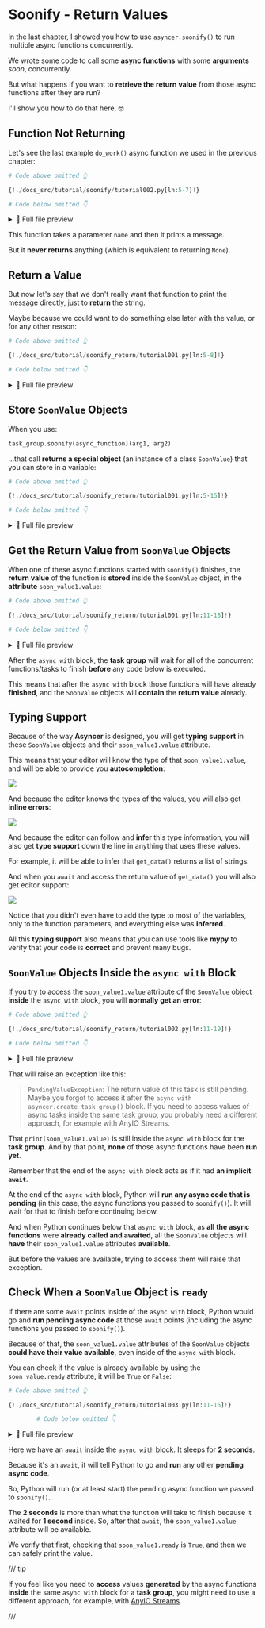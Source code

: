 # Soonify - Return Values

In the last chapter, I showed you how to use `asyncer.soonify()` to run multiple async functions concurrently.

We wrote some code to call some **async functions** with some **arguments** *soon*, concurrently.

But what happens if you want to **retrieve the return value** from those async functions after they are run?

I'll show you how to do that here. 🤓

## Function Not Returning

Let's see the last example `do_work()` async function we used in the previous chapter:

```Python hl_lines="3-5"
# Code above omitted 👆

{!./docs_src/tutorial/soonify/tutorial002.py[ln:5-7]!}

# Code below omitted 👇
```

<details>
<summary>👀 Full file preview</summary>

```Python
{!./docs_src/tutorial/soonify/tutorial002.py!}
```

</details>

This function takes a parameter `name` and then it prints a message.

But it **never returns** anything (which is equivalent to returning `None`).

## Return a Value

But now let's say that we don't really want that function to print the message directly, just to **return** the string.

Maybe because we could want to do something else later with the value, or for any other reason:

```Python hl_lines="5-6"
# Code above omitted 👆

{!./docs_src/tutorial/soonify_return/tutorial001.py[ln:5-8]!}

# Code below omitted 👇
```

<details>
<summary>👀 Full file preview</summary>

```Python
{!./docs_src/tutorial/soonify_return/tutorial001.py!}
```

</details>

## Store `SoonValue` Objects

When you use:

```python
task_group.soonify(async_function)(arg1, arg2)
```

...that call **returns a special object** (an instance of a class `SoonValue`) that you can store in a variable:

```Python hl_lines="11-13"
# Code above omitted 👆

{!./docs_src/tutorial/soonify_return/tutorial001.py[ln:5-15]!}

# Code below omitted 👇
```

<details>
<summary>👀 Full file preview</summary>

```Python
{!./docs_src/tutorial/soonify_return/tutorial001.py!}
```

</details>

## Get the Return Value from `SoonValue` Objects

When one of these async functions started with `soonify()` finishes, the **return value** of the function is **stored** inside the `SoonValue` object, in the **attribute** `soon_value1.value`:

```Python hl_lines="9"
# Code above omitted 👆

{!./docs_src/tutorial/soonify_return/tutorial001.py[ln:11-18]!}

# Code below omitted 👇
```

<details>
<summary>👀 Full file preview</summary>

```Python
{!./docs_src/tutorial/soonify_return/tutorial001.py!}
```

</details>

After the `async with` block, the **task group** will wait for all of the concurrent functions/tasks to finish **before** any code below is executed.

This means that after the `async with` block those functions will have already **finished**, and the `SoonValue` objects will **contain** the **return value** already.

## Typing Support

Because of the way **Asyncer** is designed, you will get **typing support** in these `SoonValue` objects and their `soon_value1.value` attribute.

This means that your editor will know the type of that `soon_value1.value`, and will be able to provide you **autocompletion**:

<img class="shadow" src="/img/tutorial/soonify-return/image01.png">

And because the editor knows the types of the values, you will also get **inline errors**:

<img class="shadow" src="/img/tutorial/soonify-return/image02.png">

And because the editor can follow and **infer** this type information, you will also get **type support** down the line in anything that uses these values.

For example, it will be able to infer that `get_data()` returns a list of strings.

And when you `await` and access the return value of `get_data()` you will also get editor support:

<img class="shadow" src="/img/tutorial/soonify-return/image03.png">

Notice that you didn't even have to add the type to most of the variables, only to the function parameters, and everything else was **inferred**.

All this **typing support** also means that you can use tools like **mypy** to verify that your code is **correct** and prevent many bugs.

## `SoonValue` Objects Inside the `async with` Block

If you try to access the `soon_value1.value` attribute of the `SoonValue` object **inside** the `async with` block, you will **normally get an error**:

```Python hl_lines="8"
# Code above omitted 👆

{!./docs_src/tutorial/soonify_return/tutorial002.py[ln:11-19]!}

# Code below omitted 👇
```

<details>
<summary>👀 Full file preview</summary>

```Python
{!./docs_src/tutorial/soonify_return/tutorial002.py!}
```

</details>

That will raise an exception like this:

> `PendingValueException`: The return value of this task is still pending.
Maybe you forgot to access it after the `async with asyncer.create_task_group()` block. If you need to access values of async tasks inside the same task group, you probably need a different approach, for example with AnyIO Streams.

That `print(soon_value1.value)` is still inside the `async with` block for the **task group**. And by that point, **none** of those async functions have been **run yet**.

Remember that the end of the `async with` block acts as if it had **an implicit `await`**.

At the end of the `async with` block, Python will **run any async code that is pending** (in this case, the async functions you passed to `soonify()`). It will wait for that to finish before continuing below.

And when Python continues below that `async with` block, as **all the async functions** were **already called and awaited**, all the `SoonValue` objects will **have** their `soon_value1.value` attributes **available**.

But before the values are available, trying to access them will raise that exception.

## Check When a `SoonValue` Object is `ready`

If there are some `await` points inside of the `async with` block, Python would go and **run pending async code** at those `await` points (including the async functions you passed to `soonify()`).

Because of that, the `soon_value1.value` attributes of the `SoonValue` objects **could have their value available**, even inside of the `async with` block.

You can check if the value is already available by using the `soon_value.ready` attribute, it will be `True` or `False`:

```Python hl_lines="6-8" linenums="1"
# Code above omitted 👆

{!./docs_src/tutorial/soonify_return/tutorial003.py[ln:11-16]!}

        # Code below omitted 👇
```

<details>
<summary>👀 Full file preview</summary>

```Python
{!./docs_src/tutorial/soonify_return/tutorial003.py!}
```

</details>

Here we have an `await` inside the `async with` block. It sleeps for **2 seconds**.

Because it's an `await`, it will tell Python to go and **run** any other **pending async code**.

So, Python will run (or at least start) the pending async function we passed to `soonify()`.

The **2 seconds** is more than what the function will take to finish because it waited for **1 second** inside. So, after that `await`, the `soon_value1.value` attribute will be available.

We verify that first, checking that `soon_value1.ready` is `True`, and then we can safely print the value.

/// tip

If you feel like you need to **access** values **generated** by the async functions **inside** the same `async with` block for a **task group**, you might need to use a different approach, for example, with <a href="https://anyio.readthedocs.io/en/stable/streams.html" class="external-link" target="_blank">AnyIO Streams</a>.

///
